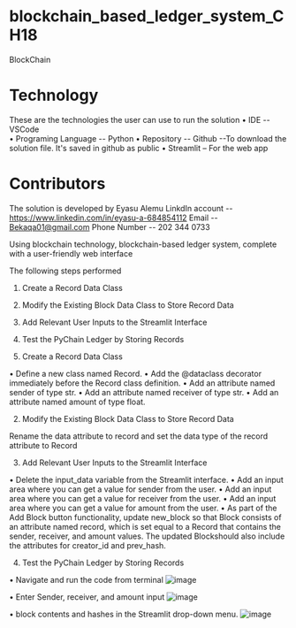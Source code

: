 # blockchain_based_ledger_system_CH18

BlockChain
# Technology 

These are the technologies the user can use to run the solution 
•	IDE -- VSCode  
•	Programing Language -- Python 
•	Repository -- Github --To download the solution file. It's saved in github as public
•	Streamlit – For the web app

 # Contributors 
 The solution is developed by Eyasu Alemu LinkdIn account -- https://www.linkedin.com/in/eyasu-a-684854112 Email -- Bekaqa01@gmail.com Phone Number -- 202 344 0733

Using blockchain technology, blockchain-based ledger system, complete with a user-friendly web interface

The following steps performed 

1.	Create a Record Data Class
2.	Modify the Existing Block Data Class to Store Record Data
3.	Add Relevant User Inputs to the Streamlit Interface
4.	Test the PyChain Ledger by Storing Records



1. Create a Record Data Class

•	Define a new class named Record.
•	Add the @dataclass decorator immediately before the Record class definition.
•	Add an attribute named sender of type str.
•	Add an attribute named receiver of type str.
•	Add an attribute named amount of type float.

2. Modify the Existing Block Data Class to Store Record Data

Rename the data attribute to record and set the data type of the record attribute to Record

3.	Add Relevant User Inputs to the Streamlit Interface

•	Delete the input_data variable from the Streamlit interface.
•	Add an input area where you can get a value for sender from the user.
•	Add an input area where you can get a value for receiver from the user.
•	Add an input area where you can get a value for amount from the user.
•	As part of the Add Block button functionality, update new_block so that Block consists of an attribute named record, which is set equal to a Record that contains the sender, receiver, and amount values. The updated Blockshould also include the attributes for creator_id and prev_hash.

4.	Test the PyChain Ledger by Storing Records

•	Navigate and run the code from terminal 
![image](https://github.com/Eyasualemu/blockchain_based_ledger_system_CH18/assets/44585226/7b073ba6-7e60-489c-91e5-113c279fb241)

•	Enter Sender, receiver, and amount input 
![image](https://github.com/Eyasualemu/blockchain_based_ledger_system_CH18/assets/44585226/18201eb6-0367-4679-8a73-c0d198973d18)

•	block contents and hashes in the Streamlit drop-down menu. 
![image](https://github.com/Eyasualemu/blockchain_based_ledger_system_CH18/assets/44585226/f50e064d-d393-4a8e-9b9f-a397d957e392)






